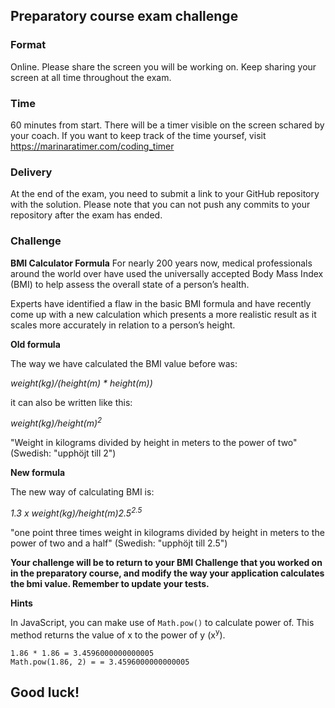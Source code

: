 ## Preparatory course exam challenge

### Format

Online. Please share the screen you will be working on. Keep sharing your screen at all time throughout the exam. 


### Time
60 minutes from start. There will be a timer visible on the screen schared by your coach. If you want to keep track of the time yoursef, visit https://marinaratimer.com/coding_timer

### Delivery
At the end of the exam, you need to submit a link to your GitHub repository with the solution. Please note that you can not push any commits to your repository after the exam has ended. 

### Challenge
**BMI Calculator Formula**
For nearly 200 years now, medical professionals around the world over have used the universally accepted Body Mass Index (BMI) to help assess the overall state of a person’s health.

Experts have identified a flaw in the basic BMI formula and have recently come up with a new calculation which presents a more realistic result as it scales more accurately in relation to a person’s height.

**Old formula**

The way we have calculated the BMI value before was:

  _weight(kg)/(height(m) * height(m))_

it can also be written like this:

  _weight(kg)/height(m)<sup>2</sup>_

"Weight in kilograms divided by height in meters to the power of two" (Swedish: "upphöjt till 2")

**New formula**

The new way of calculating BMI is:

  _1.3 x weight(kg)/height(m)2.5<sup>2.5</sup>_

"one point three times weight in kilograms divided by height in meters to the power of two and a half" (Swedish: "upphöjt till 2.5")

**Your challenge will be to return to your BMI Challenge that you worked on in the preparatory course, and modify the way your application calculates the bmi value. Remember to update your tests.**

**Hints**

In JavaScript, you can make use of `Math.pow()` to calculate power of. This method returns the value of x to the power of y (x<sup>y</sup>).

```
1.86 * 1.86 = 3.4596000000000005
Math.pow(1.86, 2) = = 3.4596000000000005
```

## Good luck!
